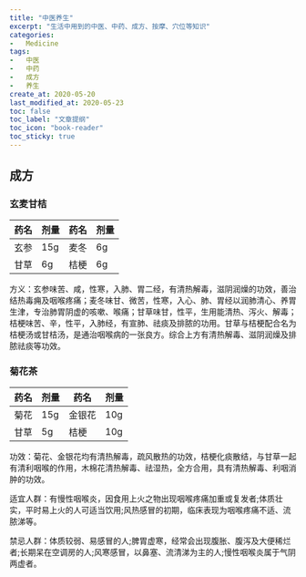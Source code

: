 ```yaml
---
title: "中医养生"
excerpt: "生活中用到的中医、中药、成方、按摩、穴位等知识"
categories:
-   Medicine
tags:
-   中医
-   中药
-   成方
-   养生
create_at: 2020-05-20
last_modified_at: 2020-05-23
toc: false
toc_label: "文章提纲"
toc_icon: "book-reader"
toc_sticky: true
---
```


## 成方

### 玄麦甘桔

| 药名 | 剂量 | 药名 | 剂量 |
| ---- | ---- | ---- | ---- |
| 玄参 | 15g  | 麦冬 | 6g   |
| 甘草 | 6g   | 桔梗 | 6g   |

方义：玄参味苦、咸，性寒，入肺、胃二经，有清热解毒，滋阴润燥的功效，善治结热毒痈及咽喉疼痛；麦冬味甘、微苦，性寒，入心、肺、胃经以润肺清心、养胃生津，专治肺胃阴虚的咳嗽、喉痛；甘草味甘，性平，生用能清热、泻火、解毒；桔梗味苦、辛，性平，入肺经，有宣肺、祛痰及排脓的功用。甘草与桔梗配合名为桔梗汤或甘桔汤，是通治咽喉病的一张良方。综合上方有清热解毒、滋阴润燥及排脓祛痰等功效。

### 菊花茶

| 药名 | 剂量 | 药名   | 剂量 |
| ---- | ---- | ------ | ---- |
| 菊花 | 15g  | 金银花 | 10g  |
| 甘草 | 5g   | 桔梗   | 10g  |

功效：菊花、金银花均有清热解毒，疏风散热的功效，桔梗化痰散结，与甘草一起有清利咽喉的作用，木棉花清热解毒、祛湿热，全方合用，具有清热解毒、利咽消肿的功效。

适宜人群：有慢性咽喉炎，因食用上火之物出现咽喉疼痛加重或复发者;体质壮实，平时易上火的人可适当饮用;风热感冒的初期，临床表现为咽喉疼痛不适、流脓涕等。

禁忌人群：体质较弱、易感冒的人;脾胃虚寒，经常会出现腹胀、腹泻及大便稀烂者;长期呆在空调房的人;风寒感冒，以鼻塞、流清涕为主的人;慢性咽喉炎属于气阴两虚者。